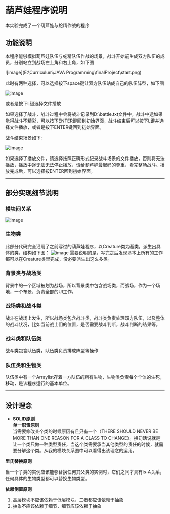 # 葫芦娃程序说明
本实验完成了一个葫芦娃与蛇精作战的程序
## 功能说明
本程序能够模拟葫芦娃队伍与蛇精队伍作战的场景，战斗开始前生成双方队伍的成员，分别站立到战场左上角和右上角，如下图


![image](E:\Curriculum\JAVA Programming\finalProject\start.png)

此时有两种选择，可以选择按下space键让双方队伍站成自己的队伍阵型，如下图

![image](battle.png)

或者是按下L键选择文件播放

如果选择了战斗，战斗过程中会将战斗记录到D:\battle.txt文件中，战斗中途如果觉得战斗不精彩，可以按下ENTER键回到初始界面，战斗结束后可以按下L键并选择文件播放，或者是按下ENTER键回到初始界面。

战斗结束场景如下:

![image](battle.png)

如果选择了播放文件，请选择按照正确形式记录战斗场景的文件播放，否则将无法播放，播放中途无法无法停止播放，请给葫芦娃最起码的尊重，看完整场战斗。播放完成后，可以选择按ENTER回到初始界面。
***
## 部分实现细节说明
### 模块间关系
![image](battle.png)
### 生物类
此部分代码完全沿用了之前写过的葫芦娃程序，以Creature类为基类，派生出具体的类，结构如下图：
![image](battle.png)
需要说明的是，写完之后发现基本上所有的工作都可以在Creature类里完成，没必要派生出这么多类。

### 背景类与战场类
背景中的一个区域被划为战场，所以背景类中包含战场类，而战场，作为一个场地，一个布景，负责全部的UI工作。

### 战场类和战斗类
战斗在战场上发生，所以战场类包含战斗类，战斗类负责处理双方队伍，以及整体的战斗状况，比如当前战士们的位置，是否需要战斗判断，战斗判断的结果等。

### 战斗类和队伍类
战斗类包含队伍类，队伍类负责排成阵型等操作

### 队伍类和生物类
队伍类中有一个Arraylist存着一方队伍的所有生物，生物类负责每个个体的生死，移动，是该程序运行的基本单位。
***
## 设计理念

- **SOLID原则**  
    **单一职责原则**  
当需要修改某个类的时候原因有且只有一个（THERE SHOULD NEVER BE MORE THAN ONE REASON FOR A CLASS TO CHANGE）。换句话说就是让一个类只做一种类型责任，当这个类需要承当其他类型的责任的时候，就需要分解这个类。从我的模块关系图中可以看得出该理念的运用。


**里氏替换原则**

当一个子类的实例应该能够替换任何其父类的实例时，它们之间才具有is-A关系，任何具体的生物类型都可以替换生物类型。

**依赖倒置原则**
1. 高层模块不应该依赖于低层模块，二者都应该依赖于抽象 
2. 抽象不应该依赖于细节，细节应该依赖于抽象

